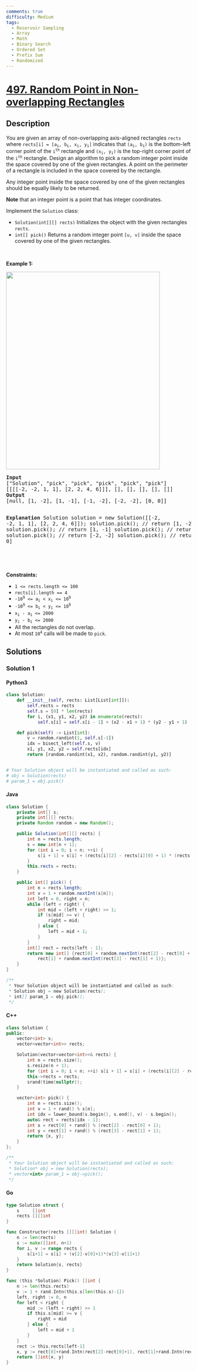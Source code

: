```yaml
---
comments: true
difficulty: Medium
tags:
  - Reservoir Sampling
  - Array
  - Math
  - Binary Search
  - Ordered Set
  - Prefix Sum
  - Randomized
---
```


<!-- problem:start -->

# [497. Random Point in Non-overlapping Rectangles](https://leetcode.com/problems/random-point-in-non-overlapping-rectangles)

## Description

<!-- description:start -->

<p>You are given an array of non-overlapping axis-aligned rectangles <code>rects</code> where <code>rects[i] = [a<sub>i</sub>, b<sub>i</sub>, x<sub>i</sub>, y<sub>i</sub>]</code> indicates that <code>(a<sub>i</sub>, b<sub>i</sub>)</code> is the bottom-left corner point of the <code>i<sup>th</sup></code> rectangle and <code>(x<sub>i</sub>, y<sub>i</sub>)</code> is the top-right corner point of the <code>i<sup>th</sup></code> rectangle. Design an algorithm to pick a random integer point inside the space covered by one of the given rectangles. A point on the perimeter of a rectangle is included in the space covered by the rectangle.</p>

<p>Any integer point inside the space covered by one of the given rectangles should be equally likely to be returned.</p>

<p><strong>Note</strong> that an integer point is a point that has integer coordinates.</p>

<p>Implement the <code>Solution</code> class:</p>

<ul>
	<li><code>Solution(int[][] rects)</code> Initializes the object with the given rectangles <code>rects</code>.</li>
	<li><code>int[] pick()</code> Returns a random integer point <code>[u, v]</code> inside the space covered by one of the given rectangles.</li>
</ul>

<p>&nbsp;</p>
<p><strong class="example">Example 1:</strong></p>
<img alt="" src="https://fastly.jsdelivr.net/gh/doocs/leetcode@main/solution/0400-0499/0497.Random%20Point%20in%20Non-overlapping%20Rectangles/images/lc-pickrandomrec.jpg" style="width: 419px; height: 539px;" />
<pre>
<strong>Input</strong>
[&quot;Solution&quot;, &quot;pick&quot;, &quot;pick&quot;, &quot;pick&quot;, &quot;pick&quot;, &quot;pick&quot;]
[[[[-2, -2, 1, 1], [2, 2, 4, 6]]], [], [], [], [], []]
<strong>Output</strong>
[null, [1, -2], [1, -1], [-1, -2], [-2, -2], [0, 0]]

<strong>Explanation</strong>
Solution solution = new Solution([[-2, -2, 1, 1], [2, 2, 4, 6]]);
solution.pick(); // return [1, -2]
solution.pick(); // return [1, -1]
solution.pick(); // return [-1, -2]
solution.pick(); // return [-2, -2]
solution.pick(); // return [0, 0]

</pre>

<p>&nbsp;</p>
<p><strong>Constraints:</strong></p>

<ul>
	<li><code>1 &lt;= rects.length &lt;= 100</code></li>
	<li><code>rects[i].length == 4</code></li>
	<li><code>-10<sup>9</sup> &lt;= a<sub>i</sub> &lt; x<sub>i</sub> &lt;= 10<sup>9</sup></code></li>
	<li><code>-10<sup>9</sup> &lt;= b<sub>i</sub> &lt; y<sub>i</sub> &lt;= 10<sup>9</sup></code></li>
	<li><code>x<sub>i</sub> - a<sub>i</sub> &lt;= 2000</code></li>
	<li><code>y<sub>i</sub> - b<sub>i</sub> &lt;= 2000</code></li>
	<li>All the rectangles do not overlap.</li>
	<li>At most <code>10<sup>4</sup></code> calls will be made to <code>pick</code>.</li>
</ul>

<!-- description:end -->

## Solutions

<!-- solution:start -->

### Solution 1

<!-- tabs:start -->

#### Python3

```python
class Solution:
    def __init__(self, rects: List[List[int]]):
        self.rects = rects
        self.s = [0] * len(rects)
        for i, (x1, y1, x2, y2) in enumerate(rects):
            self.s[i] = self.s[i - 1] + (x2 - x1 + 1) * (y2 - y1 + 1)

    def pick(self) -> List[int]:
        v = random.randint(1, self.s[-1])
        idx = bisect_left(self.s, v)
        x1, y1, x2, y2 = self.rects[idx]
        return [random.randint(x1, x2), random.randint(y1, y2)]


# Your Solution object will be instantiated and called as such:
# obj = Solution(rects)
# param_1 = obj.pick()
```

#### Java

```java
class Solution {
    private int[] s;
    private int[][] rects;
    private Random random = new Random();

    public Solution(int[][] rects) {
        int n = rects.length;
        s = new int[n + 1];
        for (int i = 0; i < n; ++i) {
            s[i + 1] = s[i] + (rects[i][2] - rects[i][0] + 1) * (rects[i][3] - rects[i][1] + 1);
        }
        this.rects = rects;
    }

    public int[] pick() {
        int n = rects.length;
        int v = 1 + random.nextInt(s[n]);
        int left = 0, right = n;
        while (left < right) {
            int mid = (left + right) >> 1;
            if (s[mid] >= v) {
                right = mid;
            } else {
                left = mid + 1;
            }
        }
        int[] rect = rects[left - 1];
        return new int[] {rect[0] + random.nextInt(rect[2] - rect[0] + 1),
            rect[1] + random.nextInt(rect[3] - rect[1] + 1)};
    }
}

/**
 * Your Solution object will be instantiated and called as such:
 * Solution obj = new Solution(rects);
 * int[] param_1 = obj.pick();
 */
```

#### C++

```cpp
class Solution {
public:
    vector<int> s;
    vector<vector<int>> rects;

    Solution(vector<vector<int>>& rects) {
        int n = rects.size();
        s.resize(n + 1);
        for (int i = 0; i < n; ++i) s[i + 1] = s[i] + (rects[i][2] - rects[i][0] + 1) * (rects[i][3] - rects[i][1] + 1);
        this->rects = rects;
        srand(time(nullptr));
    }

    vector<int> pick() {
        int n = rects.size();
        int v = 1 + rand() % s[n];
        int idx = lower_bound(s.begin(), s.end(), v) - s.begin();
        auto& rect = rects[idx - 1];
        int x = rect[0] + rand() % (rect[2] - rect[0] + 1);
        int y = rect[1] + rand() % (rect[3] - rect[1] + 1);
        return {x, y};
    }
};

/**
 * Your Solution object will be instantiated and called as such:
 * Solution* obj = new Solution(rects);
 * vector<int> param_1 = obj->pick();
 */
```

#### Go

```go
type Solution struct {
	s     []int
	rects [][]int
}

func Constructor(rects [][]int) Solution {
	n := len(rects)
	s := make([]int, n+1)
	for i, v := range rects {
		s[i+1] = s[i] + (v[2]-v[0]+1)*(v[3]-v[1]+1)
	}
	return Solution{s, rects}
}

func (this *Solution) Pick() []int {
	n := len(this.rects)
	v := 1 + rand.Intn(this.s[len(this.s)-1])
	left, right := 0, n
	for left < right {
		mid := (left + right) >> 1
		if this.s[mid] >= v {
			right = mid
		} else {
			left = mid + 1
		}
	}
	rect := this.rects[left-1]
	x, y := rect[0]+rand.Intn(rect[2]-rect[0]+1), rect[1]+rand.Intn(rect[3]-rect[1]+1)
	return []int{x, y}
}
```

<!-- tabs:end -->

<!-- solution:end -->

<!-- problem:end -->
